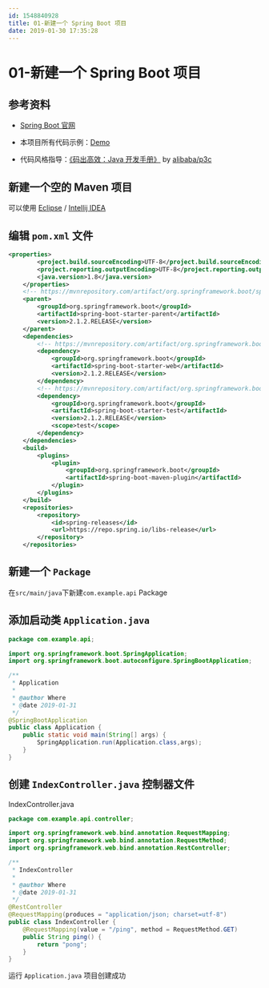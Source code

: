 ```yaml
---
id: 1548840928
title: 01-新建一个 Spring Boot 项目
date: 2019-01-30 17:35:28
---
```


#  01-新建一个 Spring Boot 项目



## 参考资料

* [Spring Boot 官网](https://spring.io/projects/spring-boot)

* 本项目所有代码示例：[Demo](https://github.com/moorper/example/tree/master/Spring%20Boot)

* 代码风格指导：[《码出高效：Java 开发手册》](https://github.com/alibaba/p3c/blob/master/%E9%98%BF%E9%87%8C%E5%B7%B4%E5%B7%B4Java%E5%BC%80%E5%8F%91%E6%89%8B%E5%86%8C%EF%BC%88%E8%AF%A6%E5%B0%BD%E7%89%88%EF%BC%89.pdf) by [alibaba/p3c](https://github.com/alibaba/p3c)

## 新建一个空的 Maven 项目

可以使用 [Eclipse][eclipse] / [Intellij IDEA][jetbrains]

## 编辑 `pom.xml` 文件

```xml
<properties>
        <project.build.sourceEncoding>UTF-8</project.build.sourceEncoding>
        <project.reporting.outputEncoding>UTF-8</project.reporting.outputEncoding>
        <java.version>1.8</java.version>
    </properties>
    <!-- https://mvnrepository.com/artifact/org.springframework.boot/spring-boot-starter-parent -->
    <parent>
        <groupId>org.springframework.boot</groupId>
        <artifactId>spring-boot-starter-parent</artifactId>
        <version>2.1.2.RELEASE</version>
    </parent>
    <dependencies>
        <!-- https://mvnrepository.com/artifact/org.springframework.boot/spring-boot-starter-web -->
        <dependency>
            <groupId>org.springframework.boot</groupId>
            <artifactId>spring-boot-starter-web</artifactId>
            <version>2.1.2.RELEASE</version>
        </dependency>
        <!-- https://mvnrepository.com/artifact/org.springframework.boot/spring-boot-starter-test -->
        <dependency>
            <groupId>org.springframework.boot</groupId>
            <artifactId>spring-boot-starter-test</artifactId>
            <version>2.1.2.RELEASE</version>
            <scope>test</scope>
        </dependency>
    </dependencies>
    <build>
        <plugins>
            <plugin>
                <groupId>org.springframework.boot</groupId>
                <artifactId>spring-boot-maven-plugin</artifactId>
            </plugin>
        </plugins>
    </build>
    <repositories>
        <repository>
            <id>spring-releases</id>
            <url>https://repo.spring.io/libs-release</url>
        </repository>
    </repositories>
```

## 新建一个 `Package`

在`src/main/java`下新建`com.example.api` Package

## 添加启动类 `Application.java`

```java
package com.example.api;

import org.springframework.boot.SpringApplication;
import org.springframework.boot.autoconfigure.SpringBootApplication;

/**
 * Application
 * 
 * @author Where
 * @date 2019-01-31
 */
@SpringBootApplication
public class Application {
    public static void main(String[] args) {
        SpringApplication.run(Application.class,args);
    }
}
```

## 创建 `IndexController.java` 控制器文件

IndexController.java

```java
package com.example.api.controller;

import org.springframework.web.bind.annotation.RequestMapping;
import org.springframework.web.bind.annotation.RequestMethod;
import org.springframework.web.bind.annotation.RestController;

/**
 * IndexController
 *
 * @author Where
 * @date 2019-01-31
 */
@RestController
@RequestMapping(produces = "application/json; charset=utf-8")
public class IndexController {
    @RequestMapping(value = "/ping", method = RequestMethod.GET)
    public String ping() {
        return "pong";
    }
}
```



运行 `Application.java` 项目创建成功



[eclipse]: https://www.eclipse.org
[jetbrains]: https://www.jetbrains.com/idea/download/

